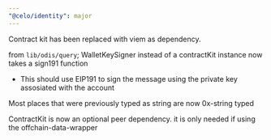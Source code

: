 ```yaml
---
"@celo/identity": major
---
```


Contract kit has been replaced with viem as dependency.

from `lib/odis/query`; WalletKeySigner instead of a contractKit instance now takes a sign191 function

- This should use EIP191 to sign the message using the private key assosiated with the account

Most places that were previously typed as string are now 0x-string typed

ContractKit is now an optional peer dependency. it is only needed if using the offchain-data-wrapper
